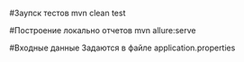 #Заупск тестов
mvn clean test

#Построение локально отчетов
mvn allure:serve

#Входные данные
Задаются в файле application.properties

